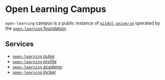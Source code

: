 # Open Learning Campus

`open-learning` campus is a public instance of [`git4ol-universe`](http://github.com/open-learning/git4ol-universe/) operated by the [`open-learning` foundation](http://open-learning.org/foundation/).

## Services

- [`open-learning` pulse](https://open-learning.org/pulse/)
- [`open-learning` profile](https://open-learning.org/profile/)
- [`open-learning` academy](https://open-learning.org/academy/)
- [`open-learning` locker](https://open-learning.org/locker/)
